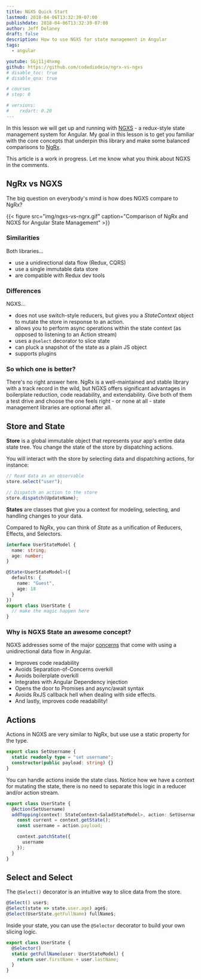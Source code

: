 ```yaml
---
title: NGXS Quick Start
lastmod: 2018-04-06T13:32:39-07:00
publishdate: 2018-04-06T13:32:39-07:00
author: Jeff Delaney
draft: false
description: How to use NGXS for state management in Angular
tags:
  - angular

youtube: SGj11j4hxmg
github: https://github.com/codediodeio/ngrx-vs-ngxs
# disable_toc: true
# disable_qna: true

# courses
# step: 0

# versions:
#    rxdart: 0.20
---
```


In this lesson we will get up and running with
[NGXS](https://github.com/ngxs/store) - a redux-style state management system
for Angular. My goal in this lesson is to get you familiar with the core
concepts that underpin this library and make some balanced comparisons to
[NgRx](https://github.com/ngrx/platform).

<p class="warn">This article is a work in progress. Let me know what you think about NGXS in the comments. </p>

## NgRx vs NGXS

The big question on everybody's mind is how does NGXS compare to NgRx?

{{< figure src="img/ngxs-vs-ngrx.gif" caption="Comparison of NgRx and NGXS for Angular State Management" >}}

### Similarities

Both libraries...

- use a unidirectional data flow (Redux, CQRS)
- use a single immutable data store
- are compatible with Redux dev tools

### Differences

NGXS...

- does not use switch-style reducers, but gives you a _StateContext_ object to
  mutate the store in response to an action.
- allows you to perform async operations within the state context (as opposed to
  listening to an Action stream)
- uses a `@select` decorator to slice state
- can pluck a snapshot of the state as a plain JS object
- supports plugins

### So which one is better?

There's no right answer here. NgRx is a well-maintained and stable library with
a track record in the wild, but NGXS offers significant advantages in
boilerplate reduction, code readability, and extendability. Give both of them a
test drive and choose the one feels right - or none at all - state management
libraries are optional after all.

## Store and State

**Store** is a global immutable object that represents your app's entire data
state tree. You change the state of the store by dispatching actions.

You will interact with the store by selecting data and dispatching actions, for
instance:

```typescript
// Read data as an observable
store.select("user");

// Dispatch an action to the store
store.dispatch(UpdateName);
```

**States** are classes that give you a context for modeling, selecting, and
handling changes to your data.

Compared to NgRx, you can think of _State_ as a unification of Reducers,
Effects, and Selectors.

```typescript
interface UserStateModel {
  name: string;
  age: number;
}

@State<UserStateModel>({
  defaults: {
    name: "Guest",
    age: 18
  }
})
export class UserState {
  // make the magic happen here
}
```

### Why is NGXS State an awesome concept?

NGXS addresses some of the major
[concerns](https://ngxs.gitbook.io/ngxs/introduction/why) that come with using a
unidirectional data flow in Angular.

- Improves code readability
- Avoids Separation-of-Concerns overkill
- Avoids boilerplate overkill
- Integrates with Angular Dependency injection
- Opens the door to Promises and async/await syntax
- Avoids RxJS callback hell when dealing with side effects.
- And lastly, improves code readability!

## Actions

Actions in NGXS are very similar to NgRx, but use use a static property for the
type.

```typescript
export class SetUsername {
  static readonly type = "set username";
  constructor(public payload: string) {}
}
```

You can handle actions inside the state class. Notice how we have a context for
mutating the state, there is no need to separate this logic in a reducer and/or
action stream.

```typescript
export class UserState {
  @Action(SetUsername)
  addTopping(context: StateContext<SaladStateModel>, action: SetUsername) {
    const current = context.getState();
    const username = action.payload;

    context.patchState({
      username
    });
  }
}
```

## Select and Select

The `@Select()` decorator is an intuitive way to slice data from the store.

```typescript
@Select() user$;
@Select(state => state.user.age) age$;
@Select(UserState.getFullName) fullName$;
```

Inside your state, you can use the `@Selector` decorator to build your own
slicing logic.

```typescript
export class UserState {
  @Selector()
  static getFullName(user: UserStateModel) {
    return user.firstName + user.lastName;
  }
}
```
